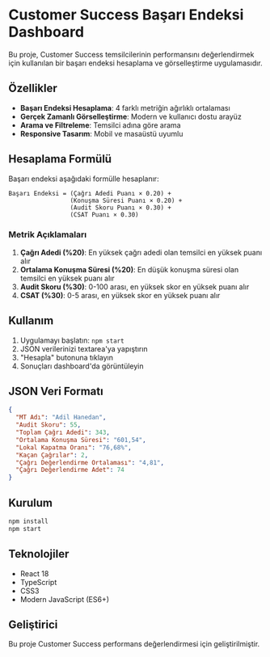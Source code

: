# Customer Success Başarı Endeksi Dashboard

Bu proje, Customer Success temsilcilerinin performansını değerlendirmek için kullanılan bir başarı endeksi hesaplama ve görselleştirme uygulamasıdır.

## Özellikler

- **Başarı Endeksi Hesaplama**: 4 farklı metriğin ağırlıklı ortalaması
- **Gerçek Zamanlı Görselleştirme**: Modern ve kullanıcı dostu arayüz
- **Arama ve Filtreleme**: Temsilci adına göre arama
- **Responsive Tasarım**: Mobil ve masaüstü uyumlu

## Hesaplama Formülü

Başarı endeksi aşağıdaki formülle hesaplanır:

```
Başarı Endeksi = (Çağrı Adedi Puanı × 0.20) + 
                 (Konuşma Süresi Puanı × 0.20) + 
                 (Audit Skoru Puanı × 0.30) + 
                 (CSAT Puanı × 0.30)
```

### Metrik Açıklamaları

1. **Çağrı Adedi (%20)**: En yüksek çağrı adedi olan temsilci en yüksek puanı alır
2. **Ortalama Konuşma Süresi (%20)**: En düşük konuşma süresi olan temsilci en yüksek puanı alır
3. **Audit Skoru (%30)**: 0-100 arası, en yüksek skor en yüksek puanı alır
4. **CSAT (%30)**: 0-5 arası, en yüksek skor en yüksek puanı alır

## Kullanım

1. Uygulamayı başlatın: `npm start`
2. JSON verilerinizi textarea'ya yapıştırın
3. "Hesapla" butonuna tıklayın
4. Sonuçları dashboard'da görüntüleyin

## JSON Veri Formatı

```json
{
  "MT Adı": "Adil Hanedan",
  "Audit Skoru": 55,
  "Toplam Çağrı Adedi": 343,
  "Ortalama Konuşma Süresi": "601,54",
  "Lokal Kapatma Oranı": "76,68%",
  "Kaçan Çağrılar": 2,
  "Çağrı Değerlendirme Ortalaması": "4,81",
  "Çağrı Değerlendirme Adet": 74
}
```

## Kurulum

```bash
npm install
npm start
```

## Teknolojiler

- React 18
- TypeScript
- CSS3
- Modern JavaScript (ES6+)

## Geliştirici

Bu proje Customer Success performans değerlendirmesi için geliştirilmiştir. 